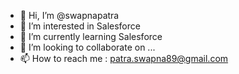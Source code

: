 - 👋 Hi, I’m @swapnapatra
- 👀 I’m interested in Salesforce
- 🌱 I’m currently learning Salesforce
- 💞️ I’m looking to collaborate on ...
- 📫 How to reach me : patra.swapna89@gmail.com

<!---
swapnapatra/swapnapatra is a ✨ special ✨ repository because its `README.md` (this file) appears on your GitHub profile.
You can click the Preview link to take a look at your changes.
--->
